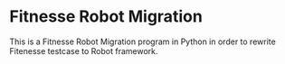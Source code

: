 # Fitnesse Robot Migration
This is a Fitnesse Robot Migration program in Python in order to rewrite Fitenesse testcase to Robot framework. 



